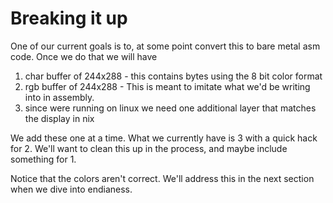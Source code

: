 # Breaking it up

One of our current goals is to, at some point convert this to bare metal asm code.
Once we do that we will have
1. char buffer of 244x288 - this contains bytes using the 8 bit color format
2. rgb buffer of 244x288 - This is meant to imitate what we'd be writing into in assembly.
3. since were running on linux we need one additional layer that matches the display in nix


We add these one at a time. What we currently have is 3 with a quick hack for 2.
We'll want to clean this up in the process, and maybe include something for 1.


Notice that the colors aren't correct. We'll address this in the next section when we dive into endianess.


